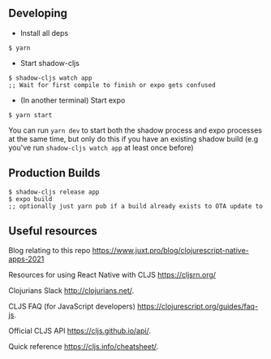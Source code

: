 ## Developing
- Install all deps
```
$ yarn
```

- Start shadow-cljs
```
$ shadow-cljs watch app
;; Wait for first compile to finish or expo gets confused
```

- (In another terminal) Start expo
```
$ yarn start
```

You can run `yarn dev` to start both the shadow process and expo processes at the same time, but only do this if you have an existing shadow build (e.g you've run `shadow-cljs watch app` at least once before)

## Production Builds
```
$ shadow-cljs release app
$ expo build
;; optionally just yarn pub if a build already exists to OTA update to
```

## Useful resources

Blog relating to this repo https://www.juxt.pro/blog/clojurescript-native-apps-2021
    
Resources for using React Native with CLJS https://cljsrn.org/

Clojurians Slack http://clojurians.net/.

CLJS FAQ (for JavaScript developers) https://clojurescript.org/guides/faq-js.

Official CLJS API https://cljs.github.io/api/.

Quick reference https://cljs.info/cheatsheet/.

